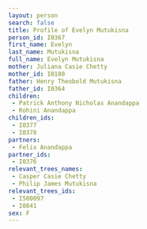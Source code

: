 ```yaml
---
layout: person
search: false
title: Profile of Evelyn Mutukisna
person_id: I0367
first_name: Evelyn
last_name: Mutukisna
full_name: Evelyn Mutukisna
mother: Juliana Casie Chetty
mother_id: I0180
father: Henry Theobold Mutukisna
father_id: I0364
children:
 - Patrick Anthony Nicholas Anandappa
 - Rohini Anandappa
children_ids:
 - I0377
 - I0378
partners:
 - Felix Anandappa
partner_ids:
 - I0376
relevant_trees_names:
 - Casper Casie Chetty
 - Philip James Mutukisna
relevant_trees_ids:
 - I500097
 - I0841
sex: F
---
```


